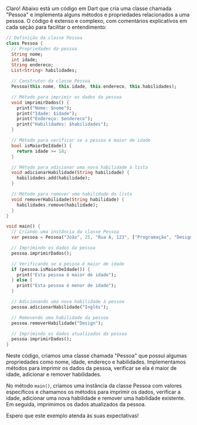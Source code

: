 Claro! Abaixo está um código em Dart que cria uma classe chamada "Pessoa" e implementa alguns métodos e propriedades relacionados a uma pessoa. O código é extenso e complexo, com comentários explicativos em cada seção para facilitar o entendimento:

```dart
// Definição da classe Pessoa
class Pessoa {
  // Propriedades da pessoa
  String nome;
  int idade;
  String endereco;
  List<String> habilidades;

  // Construtor da classe Pessoa
  Pessoa(this.nome, this.idade, this.endereco, this.habilidades);

  // Método para imprimir os dados da pessoa
  void imprimirDados() {
    print("Nome: $nome");
    print("Idade: $idade");
    print("Endereço: $endereco");
    print("Habilidades: $habilidades");
  }

  // Método para verificar se a pessoa é maior de idade
  bool isMaiorDeIdade() {
    return idade >= 18;
  }

  // Método para adicionar uma nova habilidade à lista
  void adicionarHabilidade(String habilidade) {
    habilidades.add(habilidade);
  }

  // Método para remover uma habilidade da lista
  void removerHabilidade(String habilidade) {
    habilidades.remove(habilidade);
  }
}

void main() {
  // Criando uma instância da classe Pessoa
  var pessoa = Pessoa("João", 25, "Rua A, 123", ["Programação", "Design"]);

  // Imprimindo os dados da pessoa
  pessoa.imprimirDados();

  // Verificando se a pessoa é maior de idade
  if (pessoa.isMaiorDeIdade()) {
    print("Esta pessoa é maior de idade");
  } else {
    print("Esta pessoa é menor de idade");
  }

  // Adicionando uma nova habilidade à pessoa
  pessoa.adicionarHabilidade("Inglês");

  // Removendo uma habilidade da pessoa
  pessoa.removerHabilidade("Design");

  // Imprimindo os dados atualizados da pessoa
  pessoa.imprimirDados();
}
```

Neste código, criamos uma classe chamada "Pessoa" que possui algumas propriedades como nome, idade, endereço e habilidades. Implementamos métodos para imprimir os dados da pessoa, verificar se ela é maior de idade, adicionar e remover habilidades.

No método `main()`, criamos uma instância da classe Pessoa com valores específicos e chamamos os métodos para imprimir os dados, verificar a idade, adicionar uma nova habilidade e remover uma habilidade existente. Em seguida, imprimimos os dados atualizados da pessoa.

Espero que este exemplo atenda às suas expectativas!